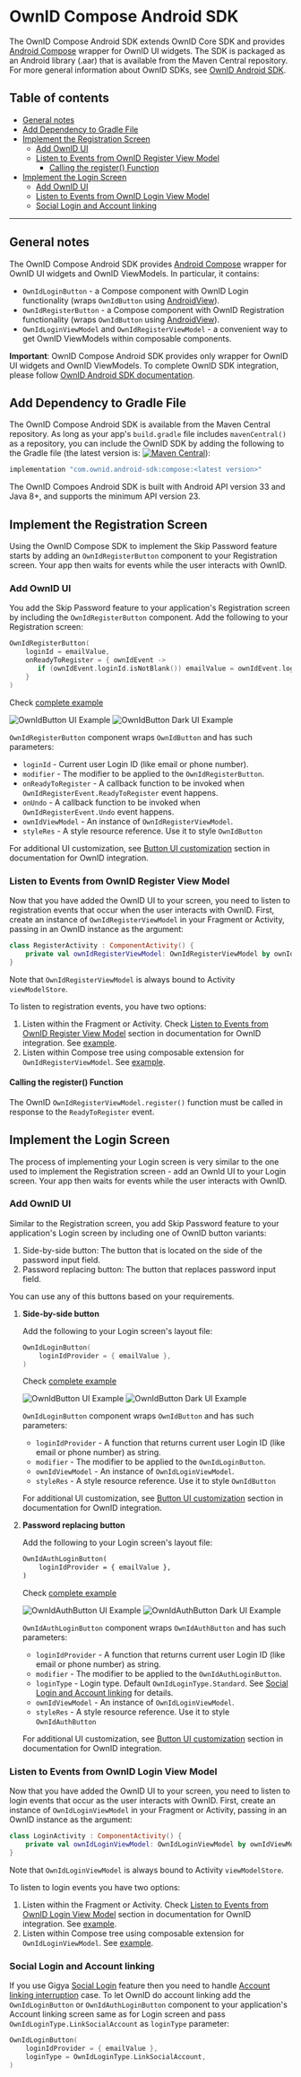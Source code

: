 # OwnID Compose Android SDK

The OwnID Compose Android SDK extends OwnID Core SDK and provides [Android Compose](https://developer.android.com/jetpack/compose) wrapper for OwnID UI widgets. The SDK is packaged as an Android library (.aar) that is available from the Maven Central repository. For more general information about OwnID SDKs, see [OwnID Android SDK](../README.md).

## Table of contents
* [General notes](#general-notes)
* [Add Dependency to Gradle File](#add-dependency-to-gradle-file)
* [Implement the Registration Screen](#implement-the-registration-screen)
   + [Add OwnID UI](#add-ownid-ui)
   + [Listen to Events from OwnID Register View Model](#listen-to-events-from-ownid-register-view-model)
      - [Calling the register() Function](#calling-the-register-function)
* [Implement the Login Screen](#implement-the-login-screen)
   + [Add OwnID UI](#add-ownid-ui-1)
   + [Listen to Events from OwnID Login View Model](#listen-to-events-from-ownid-login-view-model)
   + [Social Login and Account linking](#social-login-and-account-linking)
   
---
## General notes
The OwnID Compose Android SDK provides [Android Compose](https://developer.android.com/jetpack/compose) wrapper for OwnID UI widgets and OwnID ViewModels. In particular, it contains:
* `OwnIdLoginButton` - a Compose component with OwnID Login functionality (wraps `OwnIdButton` using [AndroidView](https://developer.android.com/reference/kotlin/androidx/compose/ui/viewinterop/package-summary#AndroidView(kotlin.Function1,androidx.compose.ui.Modifier,kotlin.Function1))).
* `OwnIdRegisterButton` - a Compose component with OwnID Registration functionality (wraps `OwnIdButton` using [AndroidView](https://developer.android.com/reference/kotlin/androidx/compose/ui/viewinterop/package-summary#AndroidView(kotlin.Function1,androidx.compose.ui.Modifier,kotlin.Function1))).
* `OwnIdLoginViewModel` and `OwnIdRegisterViewModel` - a convenient way to get OwnID ViewModels within composable components.

**Important**: OwnID Compose Android SDK provides only wrapper for OwnID UI widgets and OwnID ViewModels. To complete OwnID SDK integration, please follow [OwnID Android SDK documentation](../README.md). 

## Add Dependency to Gradle File
The OwnID Compose Android SDK is available from the Maven Central repository. As long as your app's `build.gradle` file includes `mavenCentral()` as a repository, you can include the OwnID SDK by adding the following to the Gradle file (the latest version is: [![Maven Central](https://maven-badges.herokuapp.com/maven-central/com.ownid.android-sdk/compose/badge.svg)](https://github.com/OwnID/ownid-android-sdk)):
```groovy
implementation "com.ownid.android-sdk:compose:<latest version>"
```
The OwnID Compoes Android SDK is built with Android API version 33 and Java 8+, and supports the minimum API version 23.

## Implement the Registration Screen
Using the OwnID Compose SDK to implement the Skip Password feature starts by adding an `OwnIdRegisterButton` component to your Registration screen. Your app then waits for events while the user interacts with OwnID.

### Add OwnID UI
You add the Skip Password feature to your application's Registration screen by including the `OwnIdRegisterButton` component. Add the following to your Registration screen:

```kotlin
OwnIdRegisterButton(
    loginId = emailValue,
    onReadyToRegister = { ownIdEvent ->
       if (ownIdEvent.loginId.isNotBlank()) emailValue = ownIdEvent.loginId
    }
)
```
Check [complete example](../demo-gigya-compose/src/main/java/com/ownid/demo/gigya/ui/RegistrationScreen.kt)

![OwnIdButton UI Example](button_view_example.png) ![OwnIdButton Dark UI Example](button_view_example_dark.png)

`OwnIdRegisterButton` component wraps `OwnIdButton` and has such parameters:

* `loginId` - Current user Login ID (like email or phone number).
* `modifier` - The modifier to be applied to the `OwnIdRegisterButton`.
* `onReadyToRegister` - A callback function to be invoked when `OwnIdRegisterEvent.ReadyToRegister` event happens.
* `onUndo` - A callback function to be invoked when `OwnIdRegisterEvent.Undo` event happens.
* `ownIdViewModel` - An instance of `OwnIdRegisterViewModel`.
* `styleRes` - A style resource reference. Use it to style `OwnIdButton`

For additional UI customization, see [Button UI customization](/docs/sdk-core-doc.md#button-ui-customization) section in documentation for OwnID integration.

### Listen to Events from OwnID Register View Model
Now that you have added the OwnID UI to your screen, you need to listen to registration events that occur when the user interacts with OwnID. First, create an instance of `OwnIdRegisterViewModel` in your Fragment or Activity, passing in an OwnID instance as the argument:

```kotlin
class RegisterActivity : ComponentActivity() {
    private val ownIdRegisterViewModel: OwnIdRegisterViewModel by ownIdViewModel(<OwnId Instance>)
}
```
Note that `OwnIdRegisterViewModel` is always bound to Activity `viewModelStore`.

To listen to registration events, you have two options:
1.  Listen within the Fragment or Activity. Check [Listen to Events from OwnID Register View Model](/docs/sdk-core-doc.md#listen-to-events-from-ownid-register-view-model) section in documentation for OwnID integration. See [example](../demo-gigya-compose/src/main/java/com/ownid/demo/gigya/ui/activity/MainActivity.kt).
1.  Listen within Compose tree using composable extension for `OwnIdRegisterViewModel`. See [example](../demo-gigya-compose/src/main/java/com/ownid/demo/gigya/ui/RegistrationScreen.kt#L85).

#### Calling the register() Function
The OwnID `OwnIdRegisterViewModel.register()` function must be called in response to the `ReadyToRegister` event.

## Implement the Login Screen
The process of implementing your Login screen is very similar to the one used to implement the Registration screen - add an OwnId UI to your Login screen. Your app then waits for events while the user interacts with OwnID.

### Add OwnID UI
Similar to the Registration screen, you add Skip Password feature to your application's Login screen by including one of OwnID button variants:

1. Side-by-side button: The button that is located on the side of the password input field.
2. Password replacing button: The button that replaces password input field.

You can use any of this buttons based on your requirements. 

1. **Side-by-side button**

    Add the following to your Login screen's layout file:

    ```kotlin
    OwnIdLoginButton(
        loginIdProvider = { emailValue },
    )
    ```
    Check [complete example](../demo-gigya-compose/src/main/java/com/ownid/demo/gigya/ui/LoginScreen.kt)

    ![OwnIdButton UI Example](button_view_example.png) ![OwnIdButton Dark UI Example](button_view_example_dark.png)

    `OwnIdLoginButton` component wraps `OwnIdButton` and has such parameters:

    * `loginIdProvider` - A function that returns current user Login ID (like email or phone number) as string.
    * `modifier` - The modifier to be applied to the `OwnIdLoginButton`.
    * `ownIdViewModel` - An instance of `OwnIdLoginViewModel`.
    * `styleRes` - A style resource reference. Use it to style `OwnIdButton`

    For additional UI customization, see [Button UI customization](/docs/sdk-core-doc.md#button-ui-customization) section in documentation for OwnID integration.

1. **Password replacing button**

     Add the following to your Login screen's layout file:

    ```xml 
    OwnIdAuthLoginButton(
        loginIdProvider = { emailValue },
    )
    ```
    Check [complete example](../demo-gigya-compose/src/main/java/com/ownid/demo/gigya/ui/LoginAuthScreen.kt)

    ![OwnIdAuthButton UI Example](auth_button_view_example.png) ![OwnIdAuthButton Dark UI Example](auth_button_view_example_dark.png)

    `OwnIdAuthLoginButton` component wraps `OwnIdAuthButton` and has such parameters:

    * `loginIdProvider` - A function that returns current user Login ID (like email or phone number) as string.
    * `modifier` - The modifier to be applied to the `OwnIdAuthLoginButton`.
    * `loginType` - Login type. Default `OwnIdLoginType.Standard`. See [Social Login and Account linking](#social-login-and-account-linking) for details.
    * `ownIdViewModel` - An instance of `OwnIdLoginViewModel`.
    * `styleRes` - A style resource reference. Use it to style `OwnIdAuthButton`

    For additional UI customization, see [Button UI customization](/docs/sdk-core-doc.md#button-ui-customization) section in documentation for OwnID integration.

### Listen to Events from OwnID Login View Model
Now that you have added the OwnID UI to your screen, you need to listen to login events that occur as the user interacts with OwnID. First, create an instance of `OwnIdLoginViewModel` in your Fragment or Activity, passing in an OwnID instance as the argument:

```kotlin
class LoginActivity : ComponentActivity() {
    private val ownIdLoginViewModel: OwnIdLoginViewModel by ownIdViewModel(<OwnId Instance>)
}
```
Note that `OwnIdLoginViewModel` is always bound to Activity `viewModelStore`.

To listen to login events you have two options:
1.  Listen within the Fragment or Activity. Check [Listen to Events from OwnID Login View Model](/docs/sdk-core-doc.md#listen-to-events-from-ownid-login-view-model) section in documentation for OwnID integration. See [example](../demo-gigya-compose/src/main/java/com/ownid/demo/gigya/ui/activity/MainActivity.kt).
1.  Listen within Compose tree using composable extension for `OwnIdLoginViewModel`. See [example](../demo-gigya-compose/src/main/java/com/ownid/demo/gigya/ui/LoginScreen.kt#L62).

### Social Login and Account linking
If you use Gigya [Social Login](https://github.com/SAP/gigya-android-sdk/tree/main/sdk-core#social-login) feature then you need to handle [Account linking interruption](https://github.com/SAP/gigya-android-sdk/tree/main/sdk-core#interruptions-handling---account-linking-example) case. To let OwnID do account linking add the `OwnIdLoginButton` or `OwnIdAuthLoginButton` component to your application's Account linking screen same as for Login screen and pass `OwnIdLoginType.LinkSocialAccount` as `loginType` parameter:

```kotlin
OwnIdLoginButton(
    loginIdProvider = { emailValue },
    loginType = OwnIdLoginType.LinkSocialAccount,
)
```